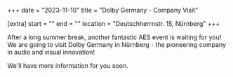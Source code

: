 +++
date = "2023-11-10"
title = "Dolby Germany - Company Visit"

[extra]
start = ""
end = ""
location = "Deutschherrnstr. 15, Nürnberg"
+++

After a long summer break, another fantastic AES event is waiting for you! 
We are going to visit Dolby Germany in Nürnberg - the pioneering company in audio and visual innovation! 

We'll have more information for you soon. 

<!-- show more -->



